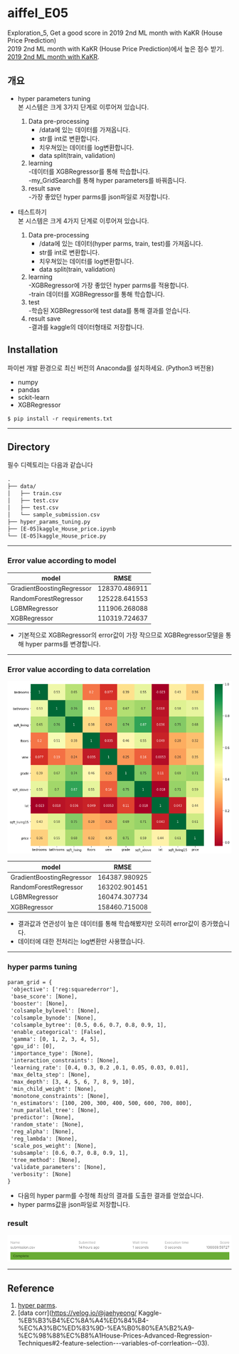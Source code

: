 # aiffel_E05
Exploration_5, Get a good score in 2019 2nd ML month with KaKR (House Price Prediction)  
2019 2nd ML month with KaKR (House Price Prediction)에서 높은 점수 받기.  
[2019 2nd ML month with KaKR](https://www.kaggle.com/c/2019-2nd-ml-month-with-kakr).
  
  
## 개요
- hyper parameters tuning    
    본 시스템은 크게 3가지 단계로 이루어져 있습니다.
    1. Data pre-processing  
        - /data에 있는 데이터를 가져옵니다.
        - str를 int로 변환합니다.
        - 치우쳐있는 데이터를 log변환합니다.
        - data split(train, validation)
    2. learning  
        -데이터를 XGBRegressor를 통해 학습합니다.  
        -my_GridSearch를 통해 hyper parameters를 바꿔줍니다.
    3. result save  
        -가장 좋았던 hyper parms를 json파일로 저장합니다.

- 테스트하기    
    본 시스템은 크게 4가지 단계로 이루어져 있습니다.
    1. Data pre-processing  
        - /data에 있는 데이터(hyper parms, train, test)를 가져옵니다.
        - str를 int로 변환합니다.
        - 치우쳐있는 데이터를 log변환합니다.
        - data split(train, validation)
    2. learning  
        -XGBRegressor에 가장 좋았던 hyper parms를 적용합니다.  
        -train 데이터를 XGBRegressor를 통해 학습합니다.  
    3. test  
        -학습된 XGBRegressor에 test data를 통해 결과를 얻습니다.  
    4. result save  
        -결과를 kaggle의 데이터형태로 저장합니다.


## Installation
파이썬 개발 환경으로 최신 버전의 Anaconda를 설치하세요. (Python3 버전용)
* numpy
* pandas
* sckit-learn
* XGBRegressor

```
$ pip install -r requirements.txt
```

------------
## Directory
필수 디렉토리는 다음과 같습니다
```
.
├── data/
│   ├── train.csv
│   ├── test.csv
│   ├── test.csv
│   └── sample_submission.csv
├── hyper_params_tuning.py
├── [E-05]kaggle_House_price.ipynb
└── [E-05]kaggle_House_price.py
```

------------
### Error value according to model
| model | RMSE |
| --- | --- |
| GradientBoostingRegressor | 128370.486911 |
| RandomForestRegressor | 125228.641553 |
| LGBMRegressor | 111906.268088 |
| XGBRegressor | 110319.724637 |
- 기본적으로 XGBRegressor의 error값이 가장 작으므로 XGBRegressor모델을 통해 hyper parms를 변경합니다.   

-----
### Error value according to data correlation
    
![data_corr](./imgs/data_corr.png)
    
| model | RMSE |
| --- | --- |
| GradientBoostingRegressor | 164387.980925 |
| RandomForestRegressor | 163202.901451 |
| LGBMRegressor | 160474.307734 |
| XGBRegressor | 158460.715008 |
- 결과값과 연관성이 높은 데이터를 통해 학습해봤지만 오히려 error값이 증가했습니다.     
- 데이터에 대한 전처리는 log변환만 사용했습니다.      

-----
### hyper parms tuning
    
```
param_grid = {
 'objective': ['reg:squarederror'],
 'base_score': [None],
 'booster': [None],
 'colsample_bylevel': [None],
 'colsample_bynode': [None],
 'colsample_bytree': [0.5, 0.6, 0.7, 0.8, 0.9, 1],
 'enable_categorical': [False],
 'gamma': [0, 1, 2, 3, 4, 5],
 'gpu_id': [0],
 'importance_type': [None],
 'interaction_constraints': [None],
 'learning_rate': [0.4, 0.3, 0.2 ,0.1, 0.05, 0.03, 0.01],
 'max_delta_step': [None],
 'max_depth': [3, 4, 5, 6, 7, 8, 9, 10],
 'min_child_weight': [None],
 'monotone_constraints': [None],
 'n_estimators': [100, 200, 300, 400, 500, 600, 700, 800],
 'num_parallel_tree': [None],
 'predictor': [None],
 'random_state': [None],
 'reg_alpha': [None],
 'reg_lambda': [None],
 'scale_pos_weight': [None],
 'subsample': [0.6, 0.7, 0.8, 0.9, 1],
 'tree_method': [None],
 'validate_parameters': [None],
 'verbosity': [None]
}
```
- 다음의 hyper parm를 수정해 최상의 결과를 도출한 결과를 얻었습니다.  
- hyper parms값을 json파일로 저장합니다.  
  
### result

![result](./imgs/result.png)


------------
## Reference
1. [hyper parms](https://towardsdatascience.com/xgboost-fine-tune-and-optimize-your-model-23d996fab663).
2. [data corr](https://velog.io/@jaehyeong/  Kaggle-%EB%B3%B4%EC%8A%A4%ED%84%B4-%EC%A3%BC%ED%83%9D-%EA%B0%80%EA%B2%A9-%EC%98%88%EC%B8%A1House-Prices-Advanced-Regression-Techniques#2-feature-selection---variables-of-corrleation--03).